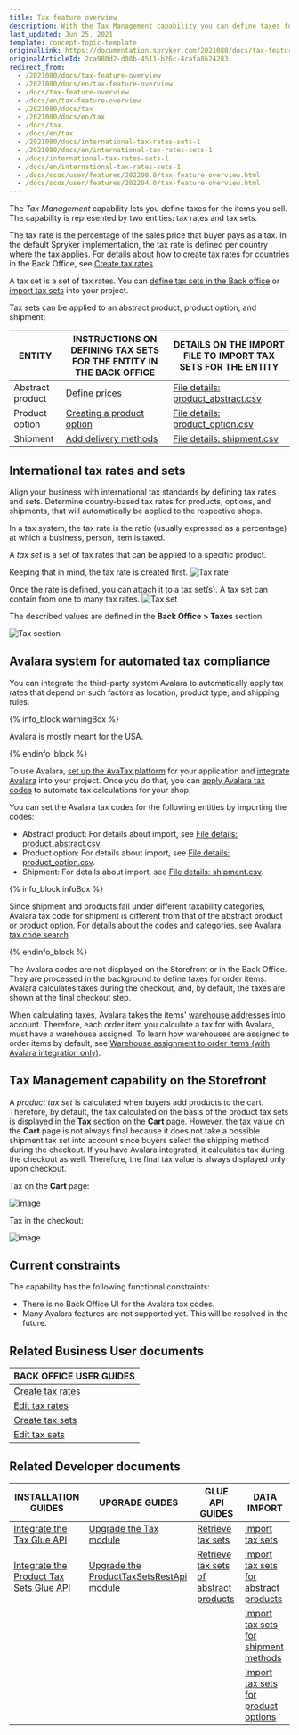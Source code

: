```yaml
---
title: Tax feature overview
description: With the Tax Management capability you can define taxes for the items you sell.
last_updated: Jun 25, 2021
template: concept-topic-template
originalLink: https://documentation.spryker.com/2021080/docs/tax-feature-overview
originalArticleId: 2ca980d2-d08b-4511-b26c-4cafa8624283
redirect_from:
  - /2021080/docs/tax-feature-overview
  - /2021080/docs/en/tax-feature-overview
  - /docs/tax-feature-overview
  - /docs/en/tax-feature-overview
  - /2021080/docs/tax
  - /2021080/docs/en/tax
  - /docs/tax
  - /docs/en/tax
  - /2021080/docs/international-tax-rates-sets-1
  - /2021080/docs/en/international-tax-rates-sets-1
  - /docs/international-tax-rates-sets-1
  - /docs/en/international-tax-rates-sets-1
  - /docs/scos/user/features/202200.0/tax-feature-overview.html
  - /docs/scos/user/features/202204.0/tax-feature-overview.html  
---
```


The *Tax Management* capability lets you define taxes for the items you sell. The capability is represented by two entities: tax rates and tax sets.

The tax rate is the percentage of the sales price that buyer pays as a tax. In the default Spryker implementation, the tax rate is defined per country where the tax applies. For details about how to create tax rates for countries in the Back Office, see [Create tax rates](/docs/pbc/all/tax-management/{{site.version}}/spryker-tax/base-shop/manage-in-the-back-office/create-tax-rates.html).

A tax set is a set of tax rates. You can [define tax sets in the Back office](/docs/pbc/all/tax-management/{{site.version}}/spryker-tax/base-shop/manage-in-the-back-office/create-tax-sets.html) or[ import tax sets](/docs/pbc/all/tax-management/{{site.version}}/spryker-tax/base-shop/import-and-export-data/import-file-details-tax-sets.csv.html) into your project.

Tax sets can be applied to an abstract product, product option, and shipment:


| ENTITY | INSTRUCTIONS ON DEFINING TAX SETS FOR THE ENTITY IN THE BACK OFFICE  | DETAILS ON THE IMPORT FILE TO IMPORT TAX SETS FOR THE ENTITY |
| --- | --- | --- |
| Abstract product | [Define prices](/docs/pbc/all/product-information-management/{{site.version}}/base-shop/manage-in-the-back-office/products/manage-abstract-products-and-product-bundles/create-abstract-products-and-product-bundles.html#define-prices) | [File details: product_abstract.csv](/docs/pbc/all/product-information-management/{{site.version}}/base-shop/import-and-export-data/products-data-import/file-details-product-abstract.csv.html) |
| Product option | [Creating a product option](/docs/pbc/all/product-information-management/{{site.version}}/base-shop/manage-in-the-back-office/product-options/create-product-options.html) | [File details: product_option.csv](/docs/pbc/all/product-information-management/{{site.version}}/base-shop/import-and-export-data/product-options/file-details-product-option.csv.html) |
| Shipment | [Add delivery methods](/docs/pbc/all/carrier-management/{{site.version}}/base-shop/manage-in-the-back-office/add-delivery-methods.html) | [File details: shipment.csv](/docs/scos/dev/data-import/{{site.version}}/data-import-categories/commerce-setup/file-details-shipment.csv.html) |

## International tax rates and sets

Align your business with international tax standards by defining tax rates and sets. Determine country-based tax rates for products, options, and shipments, that will automatically be applied to the respective shops.

In a tax system, the tax rate is the ratio (usually expressed as a percentage) at which a business, person, item is taxed.

A *tax set* is a set of tax rates that can be applied to a specific product.

Keeping that in mind, the tax rate is created first.
![Tax rate](https://spryker.s3.eu-central-1.amazonaws.com/docs/Features/Tax/International+Tax+Rates+&+Sets/tax-rate.gif)

Once the rate is defined, you can attach it to a tax set(s). A tax set can contain from one to many tax rates.
![Tax set](https://spryker.s3.eu-central-1.amazonaws.com/docs/Features/Tax/International+Tax+Rates+&+Sets/tax-set.gif)

The described values are defined in the **Back Office&nbsp;<span aria-label="and then">></span> Taxes** section.

![Tax section](https://spryker.s3.eu-central-1.amazonaws.com/docs/Features/Tax/International+Tax+Rates+&+Sets/taxes-section.gif)

## Avalara system for automated tax compliance

You can integrate the third-party system Avalara to automatically apply tax rates that depend on such factors as location, product type, and shipping rules.

{% info_block warningBox %}

Avalara is mostly meant for the USA.

{% endinfo_block %}

To use Avalara, [set up the AvaTax platform](https://help.avalara.com/Avalara_AvaTax_Update/Set_up_AvaTax_Update) for your application and [integrate Avalara](/docs/scos/dev/technology-partner-guides/{{site.version}}/taxes/avalara/integrating-avalara.html) into your project. Once you do that, you can [apply Avalara tax codes](https://help.avalara.com/Avalara_AvaTax_Update/Avalara_tax_codes) to automate tax calculations for your shop.

You can set the Avalara tax codes for the following entities by importing the codes:

* Abstract product: For details about import, see [File details: product_abstract.csv](/docs/pbc/all/product-information-management/{{site.version}}/base-shop/import-and-export-data/products-data-import/file-details-product-abstract.csv.html).
* Product option: For details about import, see [File details: product_option.csv](/docs/pbc/all/product-information-management/{{site.version}}/base-shop/import-and-export-data/product-options/file-details-product-option.csv.html).
* Shipment: For details about import, see [File details: shipment.csv](/docs/scos/dev/data-import/{{site.version}}/data-import-categories/commerce-setup/file-details-shipment.csv.html).

{% info_block infoBox %}

Since shipment and products fall under different taxability categories, Avalara tax code for shipment is different from that of the abstract product or product option. For details about the codes and categories, see [Avalara tax code search](https://taxcode.avatax.avalara.com/).

{% endinfo_block %}

The Avalara codes are not displayed on the Storefront or in the Back Office. They are processed in the background to define taxes for order items. Avalara calculates taxes during the checkout, and, by default, the taxes are shown at the final checkout step.

When calculating taxes, Avalara takes the items' [warehouse addresses](/docs/pbc/all/warehouse-management-system/{{site.version}}/base-shop/inventory-management-feature-overview.html#defining-a-warehouse-address) into account. Therefore, each order item you calculate a tax for with Avalara, must have a warehouse assigned. To learn how warehouses are assigned to order items by default, see [Warehouse assignment to order items (with Avalara integration only)](/docs/pbc/all/warehouse-management-system/{{site.version}}/base-shop/inventory-management-feature-overview.html#warehouse-assignment-to-order-items-with-avalara-integration-only).

## Tax Management capability on the Storefront

A *product tax set* is calculated when buyers add products to the cart. Therefore, by default, the tax calculated on the basis of the product tax sets is displayed in the **Tax** section on the **Cart** page. However, the tax value on the **Cart** page is not always final because it does not take a possible shipment tax set into account since buyers select the shipping method during the checkout. If you have Avalara integrated, it calculates tax during the checkout as well. Therefore, the final tax value is always displayed only upon checkout.

Tax on the **Cart** page:

![image](https://spryker.s3.eu-central-1.amazonaws.com/docs/Features/Tax/tax-in-cart.png)

Tax in the checkout:

![image](https://spryker.s3.eu-central-1.amazonaws.com/docs/Features/Tax/tax-in-checkout.png)

## Current constraints

The capability has the following functional constraints:

* There is no Back Office UI for the Avalara tax codes.
* Many Avalara features are not supported yet. This will be resolved in the future.


## Related Business User documents

|BACK OFFICE USER GUIDES|
|---|
| [Create tax rates](/docs/pbc/all/tax-management/{{site.version}}/spryker-tax/base-shop/manage-in-the-back-office/create-tax-rates.html) |
| [Edit tax rates](/docs/pbc/all/tax-management/{{site.version}}/spryker-tax/base-shop/manage-in-the-back-office/edit-tax-rates.html) |
| [Create tax sets](/docs/pbc/all/tax-management/{{site.version}}/spryker-tax/base-shop/manage-in-the-back-office/create-tax-sets.html) |
| [Edit tax sets](/docs/pbc/all/tax-management/{{site.version}}/spryker-tax/base-shop/manage-in-the-back-office/edit-tax-sets.html) |

## Related Developer documents

| INSTALLATION GUIDES | UPGRADE GUIDES | GLUE API GUIDES | DATA IMPORT |
|---|---|---|---|
| [Integrate the Tax Glue API](/docs/pbc/all/tax-management/{{site.version}}/spryker-tax/base-shop/install-and-upgrade/install-the-tax-glue-api.html) | [Upgrade the Tax module](/docs/pbc/all/tax-management/{{site.version}}/spryker-tax/base-shop/install-and-upgrade/upgrade-the-tax-module.html) | [Retrieve tax sets](/docs/pbc/all/tax-management/{{site.version}}/spryker-tax/base-shop/manage-using-glue-api/retrieve-tax-sets.html)  | [Import tax sets](/docs/pbc/all/tax-management/{{site.version}}/spryker-tax/base-shop/import-and-export-data/import-file-details-tax-sets.csv.html) |
| [Integrate the Product Tax Sets Glue API](/docs/pbc/all/tax-management/{{site.version}}/spryker-tax/base-shop/install-and-upgrade/install-the-product-tax-sets-glue-api.html) | [Upgrade the ProductTaxSetsRestApi module](/docs/pbc/all/tax-management/{{site.version}}/spryker-tax/base-shop/install-and-upgrade/upgrade-the-producttaxsetsrestapi-module.html) | [Retrieve tax sets of abstract products](/docs/pbc/all/tax-management/{{site.version}}/spryker-tax/base-shop/manage-using-glue-api/retrieve-tax-sets-when-retrieving-abstract-products.html) | [Import tax sets for abstract products](/docs/pbc/all/tax-management/{{site.version}}/spryker-tax/base-shop/import-and-export-data/import-file-details-product-abstract.csv.html) |
| | | | [Import tax sets for shipment methods](/docs/pbc/all/tax-management/{{site.version}}/spryker-tax/base-shop/import-and-export-data/import-file-details-shipment.csv.html) |
| | | | [Import tax sets for product options](/docs/pbc/all/tax-management/{{site.version}}/spryker-tax/base-shop/import-and-export-data/import-file-details-product-option.csv.html) |

<!--
| [Integrate Avalara](/docs/pbc/all/tax-management/{{site.version}}/spryker-tax/base-shop/third-party-integrations/integrate-avalara.html) |
| [Integrrate Avalara Tax + Shipment feature](/docs/scos/dev/technology-partner-guides/{{site.version}}/taxes/avalara/integrating-avalara-tax-shipment.html) |
| [Integrate Avalara Tax + Product Options feature](/docs/pbc/all/tax-management/{{site.version}}/spryker-tax/base-shop/third-party-integrations/integrate-avalara-tax-product-options.html) |
-->
